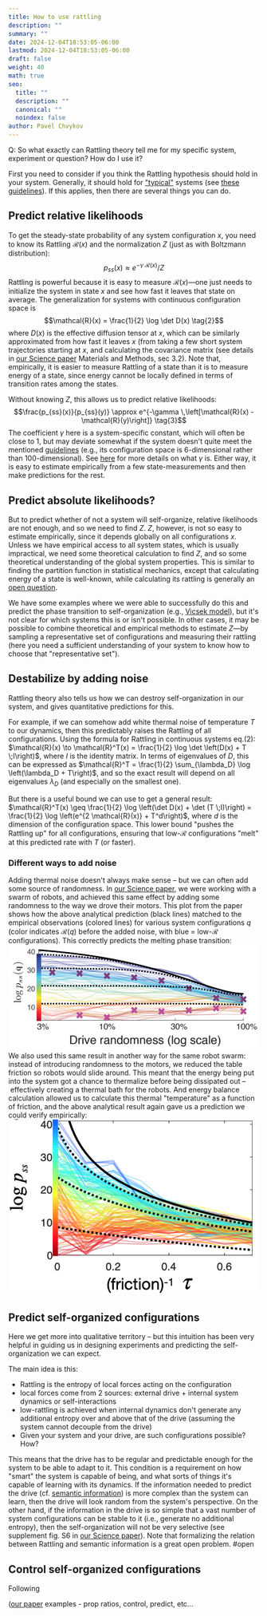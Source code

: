 ```yaml
---
title: How to use rattling
description: ""
summary: ""
date: 2024-12-04T18:53:05-06:00
lastmod: 2024-12-04T18:53:05-06:00
draft: false
weight: 40
math: true
seo:
  title: ""
  description: ""
  canonical: ""
  noindex: false
author: Pavel Chvykov
---
```

Q: So what exactly can Rattling theory tell me for my specific system, experiment or question? How do I use it?

First you need to consider if you think the Rattling hypothesis should hold in your system. Generally, it should hold for ["typical"](/docs/background/typicality/) systems (see [these guidelines](/docs/background/typicality/#general-guidelines)). If this applies, then there are several things you can do.

## Predict relative likelihoods 

To get the steady-state probability of any system configuration $x$, you need to know its Rattling $\mathcal{R}(x)$ and the normalization $Z$ (just as with Boltzmann distribution):
$$p_{ss}(x) \approx e^{-\gamma\; \mathcal{R}(x)}/Z \tag{1}$$
Rattling is powerful because it is easy to measure $\mathcal{R}(x)$—one just needs to initialize the system in state $x$ and see how fast it leaves that state on average. The generalization for systems with continuous configuration space is 
$$\mathcal{R}(x) = \frac{1}{2} \log \det D(x) \tag{2}$$
where $D(x)$ is the effective diffusion tensor at $x$, which can be similarly approximated from how fast it leaves $x$ (from taking a few short system trajectories starting at $x$, and calculating the covariance matrix (see details in [our Science paper](https://www.science.org/doi/10.1126/science.abc6182) Materials and Methods, sec 3.2). 
Note that, empirically, it is easier to measure Rattling of a state than it is to measure energy of a state, since energy cannot be locally defined in terms of transition rates among the states.

Without knowing $Z$, this allows us to predict relative likelihoods:
$$\frac{p_{ss}(x)}{p_{ss}(y)} \approx e^{-\gamma \,\left[\mathcal{R}(x) - \mathcal{R}(y)\right]} \tag{3}$$
The coefficient $\gamma$ here is a system-specific constant, which will often be close to 1, but may deviate somewhat if the system doesn't quite meet the mentioned [guidelines](/docs/background/typicality/#general-guidelines) (e.g., its configuration space is 6-dimensional rather than 100-dimensional). See [here](/docs/background/formalizing-rattling/) for more details on what $\gamma$ is. Either way, it is easy to estimate empirically from a few state-measurements and then make predictions for the rest. 

## Predict absolute likelihoods?

But to predict whether of not a system will self-organize, relative likelihoods are not enough, and so we need to find $Z$. $Z$, however, is not so easy to estimate empirically, since it depends globally on all configurations $x$. Unless we have empirical access to all system states, which is usually impractical, we need some theoretical calculation to find $Z$, and so some theoretical understanding of the global system properties. This is similar to finding the partition function in statistical mechanics, except that calculating energy of a state is well-known, while calculating its rattling is generally an [open question](/docs/research-directions/predicting-rattling/). 

We have some examples where we were able to successfully do this and predict the phase transition to self-organization (e.g., [Vicsek model](/docs/examples/vicsek-model/)), but it's not clear for which systems this is or isn't possible. 
In other cases, it may be possible to combine theoretical and empirical methods to estimate $Z$—by sampling a representative set of configurations and measuring their rattling (here you need a sufficient understanding of your system to know how to choose that "representative set").

## Destabilize by adding noise

Rattling theory also tells us how we can destroy self-organization in our system, and gives quantitative predictions for this. 

For example, if we can somehow add white thermal noise of temperature $T$ to our dynamics, then this predictably raises the Rattling of all configurations. Using the formula for Rattling in continuous systems eq.(2): $\mathcal{R}(x) \to \mathcal{R}^T(x) = \frac{1}{2} \log \det \left(D(x) + T \;I\right)$, where $I$ is the identity matrix. In terms of eigenvalues of $D$, this can be expressed as $\mathcal{R}^T = \frac{1}{2} \sum_{\lambda_D} \log \left(\lambda_D + T\right)$, and so the exact result will depend on all eigenvalues $\lambda_D$ (and especially on the smallest one).

But there is a useful bound we can use to get a general result: $\mathcal{R}^T(x) \geq \frac{1}{2} \log \left(\det D(x) + \det (T \;I)\right) = \frac{1}{2} \log \left(e^{2 \mathcal{R}(x)} + T^d\right)$, where $d$ is the dimension of the configuration space. This lower bound "pushes the Rattling up" for all configurations, ensuring that low-$\mathcal{R}$ configurations "melt" at this predicted rate with $T$ (or faster).

### Different ways to add noise
Adding thermal noise doesn't always make sense – but we can often add some source of randomness. In [our Science paper](https://www.science.org/doi/10.1126/science.abc6182), we were working with a swarm of robots, and achieved this same effect by adding some randomness to the way we drove their motors. This plot from the paper shows how the above analytical prediction (black lines) matched to the empirical observations (colored lines) for various system configurations $q$ (color indicates $\mathcal{R}(q)$ before the added noise, with blue = low-$\mathcal{R}$ configurations). This correctly predicts the melting phase transition:
![melting](melting.png)
We also used this same result in another way for the same robot swarm: instead of introducing randomness to the motors, we reduced the table friction so robots would slide around. This meant that the energy being put into the system got a chance to thermalize before being dissipated out – effectively creating a thermal bath for the robots. And energy balance calculation allowed us to calculate this thermal "temperature" as a function of friction, and the above analytical result again gave us a prediction we could verify empirically: 
![melting2](melting2.png) 

## Predict self-organized configurations

Here we get more into qualitative territory – but this intuition has been very helpful in guiding us in designing experiments and predicting the self-organization we can expect. 

The main idea is this:  
* Rattling is the entropy of local forces acting on the configuration
* local forces come from 2 sources: external drive + internal system dynamics or self-interactions
* low-rattling is achieved when internal dynamics don't generate any additional entropy over and above that of the drive (assuming the system cannot decouple from the drive)
* Given your system and your drive, are such configurations possible? How?

This means that the drive has to be regular and predictable enough for the system to be able to adapt to it. This condition is a requirement on how "smart" the system is capable of being, and what sorts of things it's capable of learning with its dynamics. If the information needed to predict the drive (cf. [semantic information](https://royalsocietypublishing.org/doi/10.1098/rsfs.2018.0041)) is more complex than the system can learn, then the drive will look random from the system's perspective. On the other hand, if the information in the drive is so simple that a vast number of system configurations can be stable to it (i.e., generate no additional entropy), then the self-organization will not be very selective (see supplement fig. S6 in [our Science paper](https://www.science.org/doi/10.1126/science.abc6182)). 
Note that formalizing the relation between Rattling and semantic information is a great open problem. #open

## Control self-organized configurations 

Following 

([our paper](https://www.science.org/doi/10.1126/science.abc6182) examples - prop ratios, control, predict, etc...